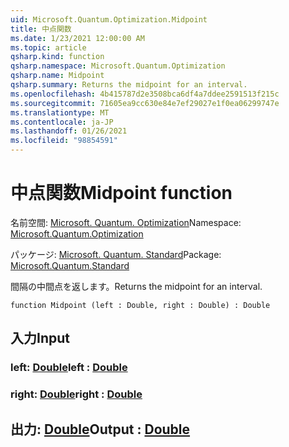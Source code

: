 ```yaml
---
uid: Microsoft.Quantum.Optimization.Midpoint
title: 中点関数
ms.date: 1/23/2021 12:00:00 AM
ms.topic: article
qsharp.kind: function
qsharp.namespace: Microsoft.Quantum.Optimization
qsharp.name: Midpoint
qsharp.summary: Returns the midpoint for an interval.
ms.openlocfilehash: 4b415787d2e3508bca6df4a7ddee2591513f215c
ms.sourcegitcommit: 71605ea9cc630e84e7ef29027e1f0ea06299747e
ms.translationtype: MT
ms.contentlocale: ja-JP
ms.lasthandoff: 01/26/2021
ms.locfileid: "98854591"
---
```

# <a name="midpoint-function"></a><span data-ttu-id="5d06d-102">中点関数</span><span class="sxs-lookup"><span data-stu-id="5d06d-102">Midpoint function</span></span>

<span data-ttu-id="5d06d-103">名前空間: [Microsoft. Quantum. Optimization](xref:Microsoft.Quantum.Optimization)</span><span class="sxs-lookup"><span data-stu-id="5d06d-103">Namespace: [Microsoft.Quantum.Optimization](xref:Microsoft.Quantum.Optimization)</span></span>

<span data-ttu-id="5d06d-104">パッケージ: [Microsoft. Quantum. Standard](https://nuget.org/packages/Microsoft.Quantum.Standard)</span><span class="sxs-lookup"><span data-stu-id="5d06d-104">Package: [Microsoft.Quantum.Standard](https://nuget.org/packages/Microsoft.Quantum.Standard)</span></span>


<span data-ttu-id="5d06d-105">間隔の中間点を返します。</span><span class="sxs-lookup"><span data-stu-id="5d06d-105">Returns the midpoint for an interval.</span></span>

```qsharp
function Midpoint (left : Double, right : Double) : Double
```


## <a name="input"></a><span data-ttu-id="5d06d-106">入力</span><span class="sxs-lookup"><span data-stu-id="5d06d-106">Input</span></span>

### <a name="left--double"></a><span data-ttu-id="5d06d-107">left: [Double](xref:microsoft.quantum.lang-ref.double)</span><span class="sxs-lookup"><span data-stu-id="5d06d-107">left : [Double](xref:microsoft.quantum.lang-ref.double)</span></span>




### <a name="right--double"></a><span data-ttu-id="5d06d-108">right: [Double](xref:microsoft.quantum.lang-ref.double)</span><span class="sxs-lookup"><span data-stu-id="5d06d-108">right : [Double](xref:microsoft.quantum.lang-ref.double)</span></span>





## <a name="output--double"></a><span data-ttu-id="5d06d-109">出力: [Double](xref:microsoft.quantum.lang-ref.double)</span><span class="sxs-lookup"><span data-stu-id="5d06d-109">Output : [Double](xref:microsoft.quantum.lang-ref.double)</span></span>

